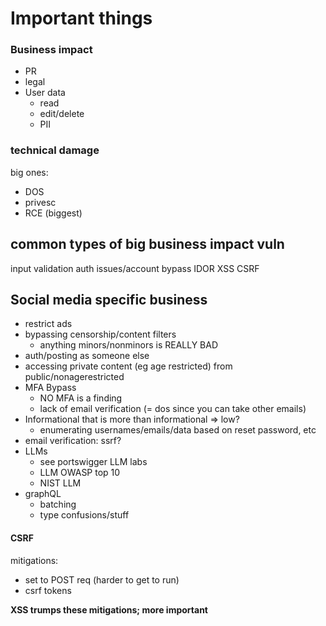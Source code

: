 # Important things
### Business impact
- PR
- legal
- User data
	- read
	- edit/delete
	- PII

### technical damage
big ones:
- DOS
- privesc
- RCE (biggest)
  
## common types of big business impact vuln
input validation
auth issues/account bypass
IDOR
XSS
CSRF

## Social media specific business
- restrict ads
- bypassing censorship/content filters
	- anything minors/nonminors is REALLY BAD
- auth/posting as someone else
- accessing private content (eg age restricted) from public/nonagerestricted
- MFA Bypass
	- NO MFA is a finding
	- lack of email verification (= dos since you can take other emails)
- Informational that is more than informational => low?
	- enumerating usernames/emails/data based on reset password, etc
- email verification: ssrf?
- LLMs
	- see portswigger LLM labs
	- LLM OWASP top 10
	- NIST LLM
- graphQL
	- batching
	- type confusions/stuff 

#### CSRF
mitigations:
- set to POST req (harder to get to run)
- csrf tokens

**XSS trumps these mitigations; more important**

